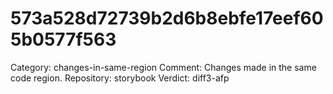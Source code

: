 # 573a528d72739b2d6b8ebfe17eef605b0577f563

Category: changes-in-same-region
Comment: Changes made in the same code region.
Repository: storybook
Verdict: diff3-afp